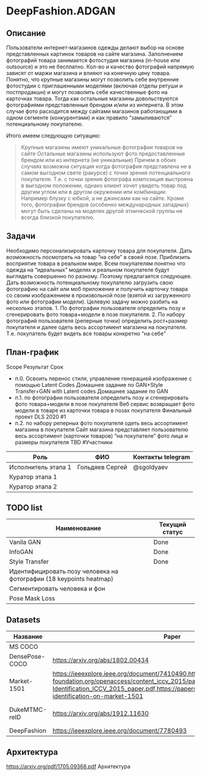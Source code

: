 # DeepFashion.ADGAN

## Описание
Пользователи интернет-магазинов одежды делают выбор на основе представленных картинок товаров на сайте магазина. Заполнением фотографий товара занимается фотостудия магазина (in-house или outsource) и это не бесплатно. Кол-во и качество фотографий напрямую зависят от маржи магазина и влияют на конечную цену товара.
Понятно, что крупные магазины могут позволить себе внутренние фотостудии с приглашенными моделями (включая отделы ретуши и постпродакшн) и могут позволить себе качественные фото на карточках товара. Тогда как остальные магазины довольствуются фотографиями представленные брендом и/или из интернета. В этом случае фото расходится между сайтами магазинов работающими в одном сегменте (конкурентами) и как правило “замыливаются” потенциальному покупателю.

Итого имеем следующую ситуацию:
> Крупные магазины имеют уникальные фотографии товаров на сайте
> Остальные магазины используют фото предоставленные брендом или из интернета (не уникальные)
> Причем в обоих случаях возможна ситуация когда фотография представлена не в самом выгодном свете (ракурсе) с точки зрения потенциального покупателя. Т.е. с точки зрения фотографа композиция выстроена в выгодном положении, однако клиент хочет увидеть товар под другим углом или в другом окружении или комбинации. Например блузку с юбкой, а не джинсами как на сайте. Кроме того, фотографии брендов (особенно международных западных) могут быть сделаны на моделях другой этнической группы не всегда близкой покупателю.

## Задачи
Необходимо персонализировать карточку товара для покупателя. Дать возможность посмотреть на товар “на себе” в своей позе. Приблизить восприятие товара в реальном мире. Всем покупателям понятно что одежда на “идеальных” моделях и реальном покупателе будут выглядеть совершенно по разному. Поэтому предлагается следующее.
Дать возможность потенциальному покупателю загрузить свою фотографию на сайт или моб приложение и получить карточку товара со своим изображением в произвольной позе (взятой из загруженного фото или фотографии модели). Целевую задачу можно разбить на несколько этапов. 1. По фотографии пользователя определить позу и сгенерировать фото товара+модели в позе покупателя. 2. По набору фотографий пользователя (реперные точки) определить рост+размер покупателя и далее одеть весь ассортимент магазина на покупателя. Т.е. покупатель будет видеть все товары конкретно “на себе”

## План-график

Scope	Результат	Срок
* п.0. Освоить перенос стиля, управление генерацией изображение с помощью Latent Codes Домашнее задание по GAN+Style Transfer+GAN with Latent codes Домашнее задание по GAN
* п.1. по фотографии пользователя определить позу и сгенерировать фото товара+модели в позе покупателя Веб сервис возвращает фото модели в товаре из карточки товара в позах покупателя Финальный проект DLS 2020 #1
* п.2. по набору реперных фото покупателя одеть весь ассортимент магазина в покупателя Сайт магазина представляет пользователю весь ассортимент (карточки товаров) “на покупателе” фото лица и размеры покупателя TBD
#Участники

|Роль |ФИО |Контакты telegram|
|-----|----|-----------------|
|Исполнитель этапа 1|Гольдяев Сергей|@sgoldyaev|
|Куратор этапа 1|||		
|Куратор этапа 2|||		

## TODO list

|Наименование|Текущий статус|
|------------|--------------|
|Vanila GAN|Done|
|InfoGAN|Done|
|Style Transfer|Done|
|Идентифицировать позу человека на фотографии (18 keypoints heatmap)||	
|Сегментировать человека и фон||	
|Pose Mask Loss||	

## Datasets

|Название|Paper|Downloads|
|--------|-----|---------|
|MS COCO||http://cocodataset.org|
|DensePose-COCO|https://arxiv.org/abs/1802.00434|http://densepose.org|
|Market-1501|https://ieeexplore.ieee.org/document/7410490,https://www.cv-foundation.org/openaccess/content_iccv_2015/papers/Zheng_Scalable_Person_Re-Identification_ICCV_2015_paper.pdf,https://paperswithcode.com/sota/person-re-identification-on-market-1501|https://kaiyangzhou.github.io/deep-person-reid/datasets.html#market1501-dagger-market1501|
|DukeMTMC-reID|https://arxiv.org/abs/1912.11630|https://kaiyangzhou.github.io/deep-person-reid/datasets.html#dukemtmc-reid-dagger-dukemtmcreid|
|DeepFashion|https://ieeexplore.ieee.org/document/7780493|http://mmlab.ie.cuhk.edu.hk/projects/DeepFashion.html|

## Архитектура 
https://arxiv.org/pdf/1705.09368.pdf Архитектура
